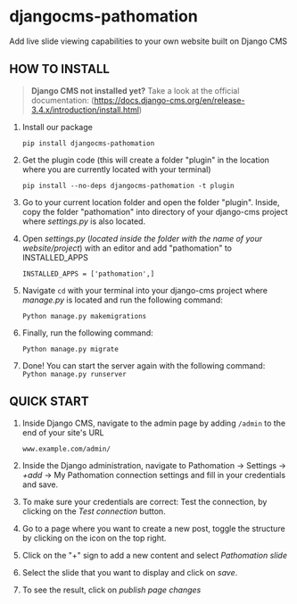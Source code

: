 



djangocms-pathomation
=========

Add live slide viewing capabilities to your own website built on Django CMS



HOW TO INSTALL
---------

> **Django CMS not installed yet?** Take a look at the official documentation: (https://docs.django-cms.org/en/release-3.4.x/introduction/install.html)


1. Install our package

    `pip install djangocms-pathomation`
    

2. Get the plugin code (this will create a folder "plugin" in the location where you are currently located with your terminal)

    `pip install --no-deps djangocms-pathomation -t plugin`

3. Go to your current location folder and open the folder "plugin". Inside, copy the folder "pathomation" into directory of your django-cms project where *settings.py* is also located.


4. Open *settings.py* (*located inside the folder with the name of your website/project*) with an editor and add "pathomation" to INSTALLED_APPS

    `INSTALLED_APPS = ['pathomation',]`

5. Navigate `cd` with your terminal into your django-cms project where *manage.py* is located and run the following command:

    `Python manage.py makemigrations`

6. Finally, run the following command:

   `Python manage.py migrate`
   
7. Done! You can start the server again with the following command:
	`Python manage.py runserver`
	
	

QUICK START
---------

1. Inside Django CMS, navigate to the admin page by adding `/admin` to the end of your site's URL

	`www.example.com/admin/`

2. Inside the Django administration, navigate to Pathomation -> Settings ->  *+add* -> My Pathomation connection settings and fill in your credentials and save.

2. To make sure your credentials are correct: Test the connection, by clicking on the *Test connection* button.

3. Go to a page where you want to create a new post, toggle the structure by clicking on the icon on the top right.

4. Click on the "+" sign to add a new content and select *Pathomation slide*

5. Select the slide that you want to display and click on *save*.

6. To see the result, click on *publish page changes*
